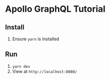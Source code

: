# Apollo GraphQL Tutorial

## Install
1. Ensure `yarn` is installed


## Run
1. `yarn dev`
2. View at `http://localhost:8080/`

